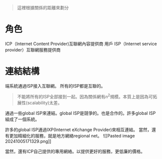 
>這裡根據關係的距離來劃分

# 角色
ICP（Internet Content Provider)互聯網內容提供商
用戶
ISP（Internet service provider）互聯網服務提供商

# 連結結構

端系統通過ISP接入互聯網。
所有的ISP都是互聯的。

> 不能將所有的ISP全部接到一起。因為關係網有$n^2$規模。本質上是因為可拓展性(scalability)太差。

通過一些global ISP來連結。global ISP是競爭的。也是合作的。許多global ISP組成了一個系統。

許多的global ISP通過IXP(Internet eXchange Provider)來相互連結。
當然，還有更加精細化的服務，就是地方網絡regional net。
![[Pasted image 20241005171329.png]]

當然，還有ICP自己提供的專用網絡。以提供更好的服務，更低廉的價格。


